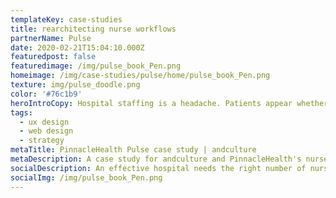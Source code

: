 ```yaml
---
templateKey: case-studies
title: rearchitecting nurse workflows
partnerName: Pulse
date: 2020-02-21T15:04:10.000Z
featuredpost: false
featuredimage: /img/pulse_book_Pen.png
homeimage: /img/case-studies/pulse/home/pulse_book_Pen.png
texture: img/pulse_doodle.png
color: '#76c1b9'
heroIntroCopy: Hospital staffing is a headache. Patients appear whether you are properly staffed or not. How could PinnacleHealth nurse managers make real-time, data-driven decisions on how many nurses to have on hand, rather than best guesses using limited data locked in spreadsheets?
tags:
  - ux design
  - web design
  - strategy
metaTitle: PinnacleHealth Pulse case study | andculture
metaDescription: A case study for andculture and PinnacleHealth's nurse scheduling platform
socialDescription: An effective hospital needs the right number of nurses at the right time. andculture and PinnacleHealth (UPMC) developed a solution that's just what the doctor ordered.
socialImg: /img/pulse_book_Pen.png
---
```

